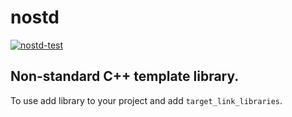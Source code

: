 # nostd

[![nostd-test](https://github.com/amanakin/template/actions/workflows/cmake.yml/badge.svg?branch=master)](https://github.com/amanakin/template/actions/workflows/cmake.yml)

## Non-standard C++ template library. 
To use add library to your project and add `target_link_libraries`.
